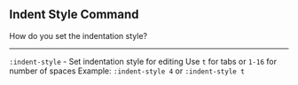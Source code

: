 ## Indent Style Command

How do you set the indentation style?

---

`:indent-style` - Set indentation style for editing
Use `t` for tabs or `1-16` for number of spaces
Example: `:indent-style 4` or `:indent-style t`

